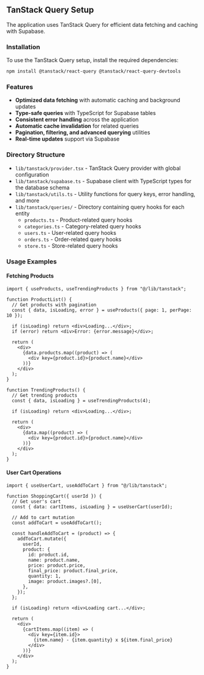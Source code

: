 ## TanStack Query Setup

The application uses TanStack Query for efficient data fetching and caching with Supabase.

### Installation

To use the TanStack Query setup, install the required dependencies:

   ```bash
npm install @tanstack/react-query @tanstack/react-query-devtools
```

### Features

- **Optimized data fetching** with automatic caching and background updates
- **Type-safe queries** with TypeScript for Supabase tables
- **Consistent error handling** across the application
- **Automatic cache invalidation** for related queries
- **Pagination, filtering, and advanced querying** utilities
- **Real-time updates** support via Supabase

### Directory Structure

- `lib/tanstack/provider.tsx` - TanStack Query provider with global configuration
- `lib/tanstack/supabase.ts` - Supabase client with TypeScript types for the database schema
- `lib/tanstack/utils.ts` - Utility functions for query keys, error handling, and more
- `lib/tanstack/queries/` - Directory containing query hooks for each entity
  - `products.ts` - Product-related query hooks
  - `categories.ts` - Category-related query hooks
  - `users.ts` - User-related query hooks
  - `orders.ts` - Order-related query hooks
  - `store.ts` - Store-related query hooks

### Usage Examples

#### Fetching Products

```tsx
import { useProducts, useTrendingProducts } from "@/lib/tanstack";

function ProductList() {
  // Get products with pagination
  const { data, isLoading, error } = useProducts({ page: 1, perPage: 10 });

  if (isLoading) return <div>Loading...</div>;
  if (error) return <div>Error: {error.message}</div>;

  return (
    <div>
      {data.products.map((product) => (
        <div key={product.id}>{product.name}</div>
      ))}
    </div>
  );
}

function TrendingProducts() {
  // Get trending products
  const { data, isLoading } = useTrendingProducts(4);

  if (isLoading) return <div>Loading...</div>;

  return (
    <div>
      {data.map((product) => (
        <div key={product.id}>{product.name}</div>
      ))}
    </div>
  );
}
```

#### User Cart Operations

```tsx
import { useUserCart, useAddToCart } from "@/lib/tanstack";

function ShoppingCart({ userId }) {
  // Get user's cart
  const { data: cartItems, isLoading } = useUserCart(userId);

  // Add to cart mutation
  const addToCart = useAddToCart();

  const handleAddToCart = (product) => {
    addToCart.mutate({
      userId,
      product: {
        id: product.id,
        name: product.name,
        price: product.price,
        final_price: product.final_price,
        quantity: 1,
        image: product.images?.[0],
      },
    });
  };

  if (isLoading) return <div>Loading cart...</div>;

  return (
    <div>
      {cartItems.map((item) => (
        <div key={item.id}>
          {item.name} - {item.quantity} x ${item.final_price}
        </div>
      ))}
    </div>
  );
}
```
